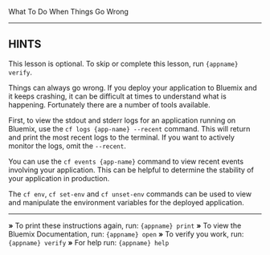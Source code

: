 What To Do When Things Go Wrong

----------------------------------------------------------------------
## HINTS
This lesson is optional. To skip or complete this lesson, run `{appname} verify`.

Things can always go wrong. If you deploy your application to Bluemix and it keeps crashing, it can be difficult at times to understand what is happening. Fortunately there are a number of tools available.

First, to view the stdout and stderr logs for an application running on Bluemix, use the `cf logs {app-name} --recent` command. This will return and print the most recent logs to the terminal. If you want to actively monitor the logs, omit the `--recent`.

You can use the `cf events {app-name}` command to view recent events involving your application. This can be helpful to determine the stability of your application in production.

The `cf env`, `cf set-env` and `cf unset-env` commands can be used to view and manipulate the environment variables for the deployed application.

----------------------------------------------------------------------

__»__ To print these instructions again, run: `{appname} print`
 __»__ To view the Bluemix Documentation, run: `{appname} open`
__»__ To verify you work, run: `{appname} verify`
__»__ For help run: `{appname} help`
